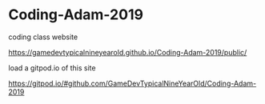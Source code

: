 # Coding-Adam-2019
coding class website

https://gamedevtypicalnineyearold.github.io/Coding-Adam-2019/public/

load a gitpod.io of this site

https://gitpod.io/#github.com/GameDevTypicalNineYearOld/Coding-Adam-2019
